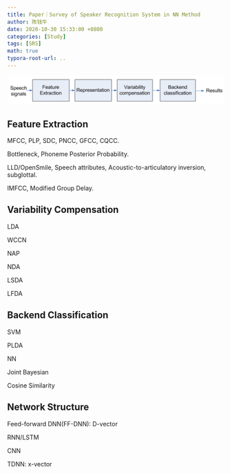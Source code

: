 ```yaml
---
title: Paper｜Survey of Speaker Recognition System in NN Method
author: 陈钱牛
date: 2020-10-30 15:33:00 +0800
categories: [Study]
tags: [SRS]
math: true
typora-root-url: ..
---
```


![image-20210123191019268](/assets/img/posts/2021-1-23-Speaker_recognition_system_survey/image-20210123191019268.png)

## Feature Extraction

MFCC, PLP, SDC, PNCC, GFCC, CQCC. 

Bottleneck, Phoneme Posterior Probability. 

LLD/OpenSmile, Speech attributes, Acoustic-to-articulatory inversion, subglottal. 

IMFCC, Modified Group Delay.

## Variability Compensation

LDA

WCCN 

NAP

NDA  

LSDA 

LFDA 

## Backend Classification

SVM

PLDA

NN

Joint Bayesian

Cosine Similarity

## Network Structure

Feed-forward DNN(FF-DNN): D-vector

RNN/LSTM

CNN

TDNN: x-vector